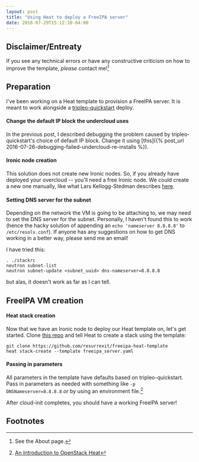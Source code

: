 ```yaml
---
layout: post
title: "Using Heat to deploy a FreeIPA server"
date: 2016-07-29T15:12:10-04:00
---
```


Disclaimer/Entreaty
-------------------

If you see any technical errors or have any constructive criticism on how to improve the
template, _please_ contact me![^1]

Preparation
------------

I've been working on a Heat template to provision a FreeIPA server. It is meant
to work alongside a [tripleo-quickstart](https://github.com/openstack/tripleo-quickstart)
deploy.

#### Change the default IP block the undercloud uses

In the previous post, I described debugging the problem caused by tripleo-quickstart's
choice of default IP block. Change it using
[this]({% post_url 2016-07-26-debugging-failed-undercloud-re-installs %}).

#### Ironic node creation

This solution does not create new Ironic nodes. So, if you already have deployed
your overcloud -- you'll need a free Ironic node. We could create a new one manually,
like what Lars Kellogg-Stedman describes
[here](http://blog.oddbit.com/2016/05/19/connecting-another-vm-to-your-tripleo-qu/).

#### Setting DNS server for the subnet

Depending on the network the VM is going to be attaching to, we may need to set the
DNS server for the subnet. Personally, I haven't found this to work (hence the hacky
solution of appending an `echo 'nameserver 8.8.8.8'` to `/etc/resolv.conf`). If anyone
has any suggestions on how to get DNS working in a better way, please send me an email!

I have tried this:

```
. ./stackrc  
neutron subnet-list  
neutron subnet-update <subnet_uuid> dns-nameserver=8.8.8.8  
```

but alas, it doesn't work as far as I can tell.

FreeIPA VM creation
-------------------

#### Heat stack creation

Now that we have an Ironic node to deploy our Heat template on, let's get started. Clone
[this repo](https://github.com/resurrexit/freeipa-heat-template) and tell Heat to create
a stack using the template:

```
git clone https://github.com/resurrexit/freeipa-heat-template
heat stack-create --template freeipa_server.yaml
```

#### Passing in parameters

All parameters in the template have defaults based on tripleo-quickstart.
Pass in parameters as needed with something like `-p DNSNameserver=8.8.8.8` _or_ by using
an environment file.[^2]

After cloud-init completes, you should have a working FreeIPA server!

Footnotes
---------
[^1]: See the About page.
[^2]: [An Introduction to OpenStack Heat](http://blog.oddbit.com/2013/12/06/an-introduction-to-openstack-heat/)
